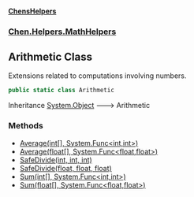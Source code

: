 
#### [ChensHelpers](./index 'index')

### [Chen.Helpers.MathHelpers](./Chen-Helpers-MathHelpers 'Chen.Helpers.MathHelpers')

## Arithmetic Class
Extensions related to computations involving numbers.  
```csharp
public static class Arithmetic
```
Inheritance [System.Object](https://docs.microsoft.com/en-us/dotnet/api/System.Object 'System.Object') &#129106; Arithmetic  

### Methods
- [Average(int[], System.Func&lt;int,int&gt;)](./Chen-Helpers-MathHelpers-Arithmetic-Average(int--_System-Func-int_int-) 'Chen.Helpers.MathHelpers.Arithmetic.Average(int[], System.Func&lt;int,int&gt;)')
- [Average(float[], System.Func&lt;float,float&gt;)](./Chen-Helpers-MathHelpers-Arithmetic-Average(float--_System-Func-float_float-) 'Chen.Helpers.MathHelpers.Arithmetic.Average(float[], System.Func&lt;float,float&gt;)')
- [SafeDivide(int, int, int)](./Chen-Helpers-MathHelpers-Arithmetic-SafeDivide(int_int_int) 'Chen.Helpers.MathHelpers.Arithmetic.SafeDivide(int, int, int)')
- [SafeDivide(float, float, float)](./Chen-Helpers-MathHelpers-Arithmetic-SafeDivide(float_float_float) 'Chen.Helpers.MathHelpers.Arithmetic.SafeDivide(float, float, float)')
- [Sum(int[], System.Func&lt;int,int&gt;)](./Chen-Helpers-MathHelpers-Arithmetic-Sum(int--_System-Func-int_int-) 'Chen.Helpers.MathHelpers.Arithmetic.Sum(int[], System.Func&lt;int,int&gt;)')
- [Sum(float[], System.Func&lt;float,float&gt;)](./Chen-Helpers-MathHelpers-Arithmetic-Sum(float--_System-Func-float_float-) 'Chen.Helpers.MathHelpers.Arithmetic.Sum(float[], System.Func&lt;float,float&gt;)')
